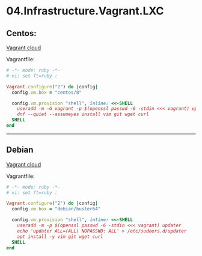 # 04.Infrastructure.Vagrant.LXC

## Centos:

[Vagrant cloud](https://app.vagrantup.com/upanasiuk/boxes/centos8)

Vagrantfile:

```ruby
# -*- mode: ruby -*-
# vi: set ft=ruby :

Vagrant.configure("2") do |config|
  config.vm.box = "centos/8"

  config.vm.provision "shell", inline: <<-SHELL
    useradd -m -G vagrant -p $(openssl passwd -6 -stdin <<< vagrant) updater    
    dnf --quiet --assumeyes install vim git wget curl
  SHELL
end
```

---

## Debian

[Vagrant cloud](https://app.vagrantup.com/upanasiuk/boxes/debian10)

Vagrantfile:

```ruby
# -*- mode: ruby -*-
# vi: set ft=ruby :

Vagrant.configure("2") do |config|
  config.vm.box = "debian/buster64"

  config.vm.provision "shell", inline: <<-SHELL
    useradd -m -p $(openssl passwd -6 -stdin <<< vagrant) updater
    echo 'updater ALL=(ALL) NOPASSWD: ALL' > /etc/sudoers.d/updater
    apt install -y vim git wget curl
  SHELL
end
```
